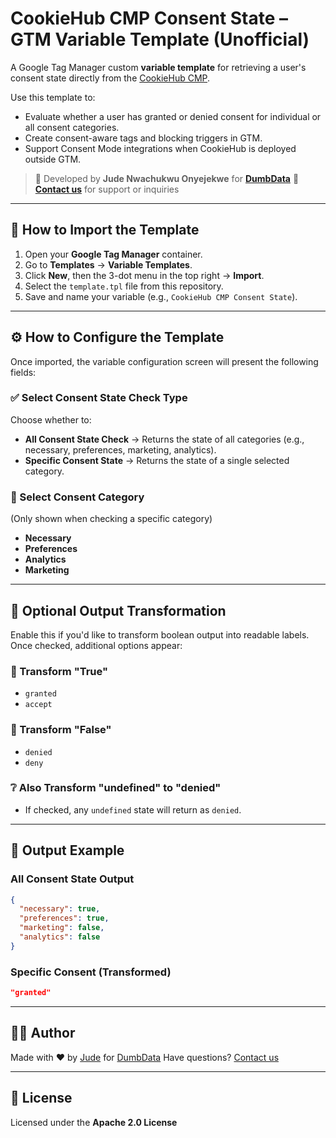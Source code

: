 # CookieHub CMP Consent State – GTM Variable Template (Unofficial)

A Google Tag Manager custom **variable template** for retrieving a user's consent state directly from the [CookieHub CMP](https://www.cookiehub.com/).

Use this template to:

* Evaluate whether a user has granted or denied consent for individual or all consent categories.
* Create consent-aware tags and blocking triggers in GTM.
* Support Consent Mode integrations when CookieHub is deployed outside GTM.

> 🧠 Developed by **Jude Nwachukwu Onyejekwe** for **[DumbData](https://dumbdata.co/)**
> 💬 **[Contact us](https://dumbdata.co/contact-us/)** for support or inquiries


---

## 🚀 How to Import the Template

1. Open your **Google Tag Manager** container.
2. Go to **Templates** → **Variable Templates**.
3. Click **New**, then the 3-dot menu in the top right → **Import**.
4. Select the `template.tpl` file from this repository.
5. Save and name your variable (e.g., `CookieHub CMP Consent State`).

---

## ⚙️ How to Configure the Template

Once imported, the variable configuration screen will present the following fields:

### ✅ Select Consent State Check Type

Choose whether to:

* **All Consent State Check** → Returns the state of all categories (e.g., necessary, preferences, marketing, analytics).
* **Specific Consent State** → Returns the state of a single selected category.

### 📂 Select Consent Category

(Only shown when checking a specific category)

* **Necessary**
* **Preferences**
* **Analytics**
* **Marketing**

---

## 🧩 Optional Output Transformation

Enable this if you'd like to transform boolean output into readable labels. Once checked, additional options appear:

### 🔁 Transform "True"

* `granted`
* `accept`

### 🔁 Transform "False"

* `denied`
* `deny`

### ❔ Also Transform "undefined" to "denied"

* If checked, any `undefined` state will return as `denied`.

---

## 🧪 Output Example

### All Consent State Output

```json
{
  "necessary": true,
  "preferences": true,
  "marketing": false,
  "analytics": false
}
```

### Specific Consent (Transformed)

```json
"granted"
```

---

## 👨‍💻 Author

Made with ❤️ by [Jude](https://dumbdata.co/) for [DumbData](https://dumbdata.co/)
Have questions? [Contact us](https://dumbdata.co/contact-us/)

---

## 📄 License

Licensed under the **Apache 2.0 License**
